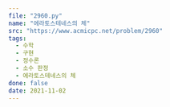 ```yaml
---
file: "2960.py"
name: "에라토스테네스의 체"
src: "https://www.acmicpc.net/problem/2960"
tags:
  - 수학
  - 구현
  - 정수론
  - 소수 판정
  - 에라토스테네스의 체
done: false
date: 2021-11-02
---
```

